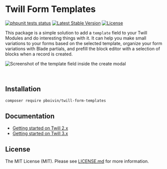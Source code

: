 # Twill Form Templates

<a href="https://github.com/pboivin/twill-form-templates/actions"><img src="https://github.com/pboivin/twill-form-templates/actions/workflows/phpunit.yml/badge.svg" alt="phpunit tests status"></a>
<a href="https://packagist.org/packages/pboivin/twill-form-templates"><img src="https://poser.pugx.org/pboivin/twill-form-templates/v/stable.svg" alt="Latest Stable Version"></a>
<a href="https://packagist.org/packages/pboivin/twill-form-templates"><img src="https://poser.pugx.org/pboivin/twill-form-templates/license.svg" alt="License"></a>

This package is a simple solution to add a `template` field to your Twill Modules and do interesting things with it. It can help you make small variations to your forms based on the selected template, organize your form variations with Blade partials, and prefill the block editor with a selection of blocks when a record is created.

![Screenshot of the template field inside the create modal](./screenshot.png)

<br>

## Installation

```sh
composer require pboivin/twill-form-templates
```

## Documentation

- [Getting started on Twill 2.x](./docs/Twill_2.x.md)
- [Getting started on Twill 3.x](./docs/Twill_3.x.md)

## License

The MIT License (MIT). Please see [LICENSE.md](./LICENSE.md) for more information.
